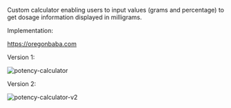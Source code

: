 Custom calculator enabling users to input values (grams and percentage) to get dosage information displayed in milligrams. 

Implementation:

https://oregonbaba.com

Version 1:

![potency-calculator](https://user-images.githubusercontent.com/25624304/43689126-5db29d3e-98aa-11e8-92ca-6a3d74a9f51a.JPG)

Version 2:

![potency-calculator-v2](https://user-images.githubusercontent.com/25624304/51429486-29cf9f00-1bd4-11e9-824f-eca3d92ae932.JPG)
